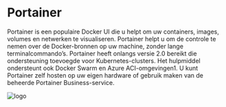 # Portainer

Portainer is een populaire Docker UI die u helpt om uw containers, images, volumes en netwerken te visualiseren. Portainer helpt u om de controle te nemen over de Docker-bronnen op uw machine, zonder lange terminalcommando’s. Portainer heeft onlangs versie 2.0 bereikt die ondersteuning toevoegde voor Kubernetes-clusters. Het hulpmiddel ondersteunt ook Docker Swarm en Azure ACI-omgevingen1. U kunt Portainer zelf hosten op uw eigen hardware of gebruik maken van de beheerde Portainer Business-service.

![logo](https://www.portainer.io/hubfs/Edge%20Aug22/edge-mockup.png)